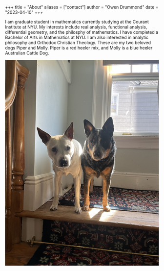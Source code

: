 +++
title = "About"
aliases = ["contact"]
author = "Owen Drummond"
date = "2023-04-10"
+++

I am graduate student in mathematics currently studying at the Courant Institute at NYU. My interests include real analysis, functional analysis, differential geometry, and the philosphy of mathematics. I have completed a Bachelor of Arts in Mathematics at NYU. I am also interested in analytic philosophy and Orthodox Christian Theology. These are my two beloved dogs Piper and Molly. Piper is a red heeler mix, and Molly is a blue heeler Australian Cattle Dog.

![Piper and Molly](IMG_9796.jpg)